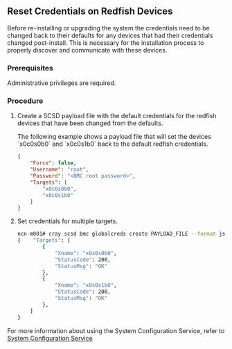 ## Reset Credentials on Redfish Devices

Before re-installing or upgrading the system the credentials need to be changed back to their defaults for any devices that had their credentials changed post-install. This is necessary for the installation process to properly discover and communicate with these devices.

### Prerequisites

Administrative privileges are required.

### Procedure

1.  Create a SCSD payload file with the default credentials for the redfish devices that have been changed from the defaults.

    The following example shows a payload file that will set the devices \`x0c0s0b0\` and \`x0c0s1b0\` back to the default redfish credentials.

    ```json
    {
        "Force": false,
        "Username": "root",
        "Password": "<BMC root password>",
        "Targets": [
            "x0c0s0b0",
            "x0c0s1b0"
        ]
    }
    ```

2.  Set credentials for multiple targets.

    ```bash
    ncn-m001# cray scsd bmc globalcreds create PAYLOAD_FILE --format json
    {    "Targets": [
            {
                "Xname": "x0c0s0b0",
                "StatusCode": 200,
                "StatusMsg": "OK"
            },
            {
                "Xname": "x0c0s1b0",
                "StatusCode": 200,
                "StatusMsg": "OK"
            },   
        ]
    }
    ```


For more information about using the System Configuration Service, refer to [System Configuration Service](../system_configuration_service/System_Configuration_Service.md)

